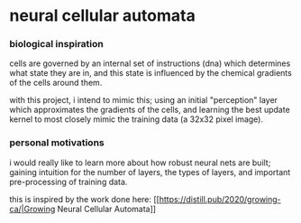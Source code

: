 # neural cellular automata

### biological inspiration
cells are governed by an internal set of instructions (dna) which determines what state they are in, and this state is influenced by the chemical gradients of the cells around them.

with this project, i intend to mimic this; using an initial "perception" layer which approximates the gradients of the cells, and learning the best update kernel to most closely mimic the training data (a 32x32 pixel image).

### personal motivations
i would really like to learn more about how robust neural nets are built; gaining intuition for the number of layers, the types of layers, and important pre-processing of training data. 

this is inspired by the work done here: [[https://distill.pub/2020/growing-ca/|Growing Neural Cellular Automata]]
